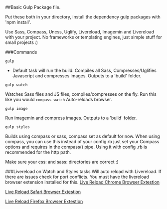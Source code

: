 ##Basic Gulp Package file.

Put these both in your directory, install the dependency gulp packages with 'npm install'.

Use Sass, Compass, Uncss, Uglify, Livereload, Imagemin and Livereload with your project.
No frameworks or templating engines, just simple stuff for small projects :)

###Commands

```
gulp
```

- Default task will run the build.
Compiles all Sass, Compresses/Uglifies Javascript and compresses images. Outputs to a 'build' folder.

```
gulp watch
```

Watches Sass files and JS files, compiles/compresses on the fly.
Run this like you would ```compass watch```
Auto-reloads browser.

```
gulp image
```

Run imagemin and compress images. Outputs to a 'build' folder.

```
gulp styles
```

Builds using compass or sass, compass set as default for now.
When using compass, you can use this instead of your config.rb just set your Compass options and requires in the compass() pipe. Using it with config .rb is recommended for the http path.

Make sure your css: and sass: directories are correct :) 


###Livereload on Watch and Styles tasks 
Will auto reload with Livereload. If there are issues check for port conflicts.
You must have the livereload browser extension installed for this. 
[Live Reload Chrome Browser Extestion](https://chrome.google.com/webstore/detail/livereload/jnihajbhpnppcggbcgedagnkighmdlei?hl=en)

[Live Reload Safari Browser Extestion](http://download.livereload.com/2.0.8/LiveReload-2.0.8.xpi)

[Live Reload Firefox Browser Extestion](http://download.livereload.com/2.0.9/LiveReload-2.0.9.safariextz)
